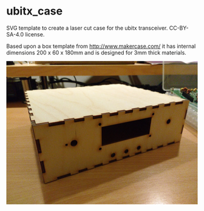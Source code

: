 # ubitx_case
SVG template to create a laser cut case for the ubitx transceiver. CC-BY-SA-4.0 license.

Based upon a box template from http://www.makercase.com/ it has internal dimensions 200 x 60 x 180mm and is designed for 3mm thick materials.

![case image](https://github.com/maxlock/ubitx_case/blob/master/ubitx_case.jpg)

